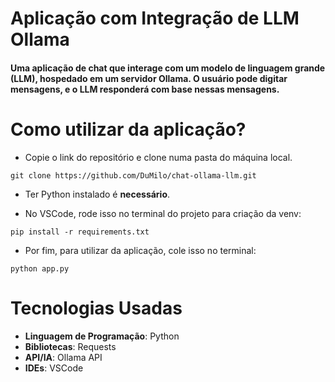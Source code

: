 # Aplicação com Integração de LLM Ollama

#### Uma aplicação de chat que interage com um modelo de linguagem grande (LLM), hospedado em um servidor Ollama. O usuário pode digitar mensagens, e o LLM responderá com base nessas mensagens.

# Como utilizar da aplicação?

* Copie o link do repositório e clone numa pasta do máquina local.
```
git clone https://github.com/DuMilo/chat-ollama-llm.git
```

* Ter Python instalado é **necessário**.

* No VSCode, rode isso no terminal do projeto para criação da venv:

```
pip install -r requirements.txt
```

* Por fim, para utilizar da aplicação, cole isso no terminal:

```
python app.py  
```

# Tecnologias Usadas

* **Linguagem de Programação**: Python
* **Bibliotecas**: Requests
* **API/IA**: Ollama API
* **IDEs**: VSCode
